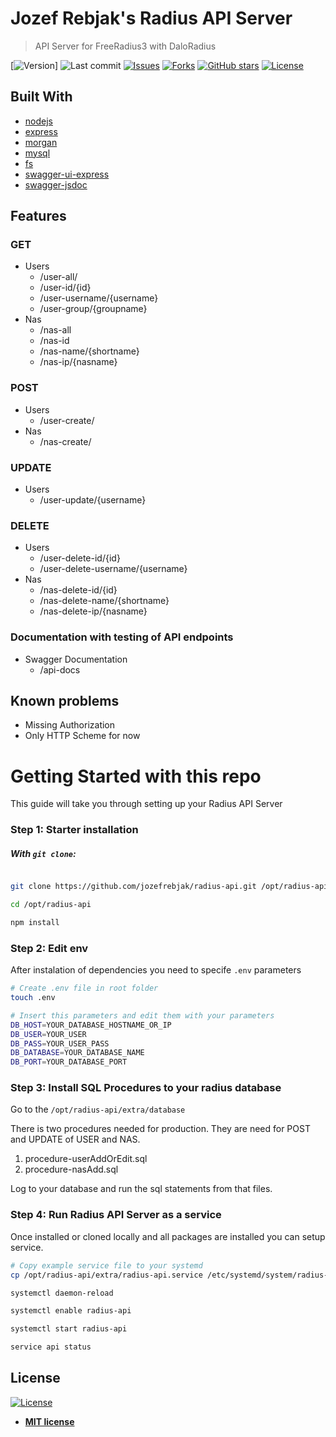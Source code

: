 # Jozef Rebjak's Radius API Server

> API Server for FreeRadius3 with DaloRadius

[![Version](https://img.shields.io/badge/version-1.0.0-blue)]
![Last commit](https://img.shields.io/github/last-commit/jozefrebjak/radius-api)
[![Issues](https://img.shields.io/github/issues/jozefrebjak/radius-api)](https://github.com/jozefrebjak/radius-api/issues)
[![Forks](https://img.shields.io/github/forks/jozefrebjak/radius-api)](https://github.com/jozefrebjak/radius-api/network)
[![GitHub stars](https://img.shields.io/github/stars/jozefrebjak/radius-api)](https://github.com/jozefrebjak/radius-api/stargazers)
[![License](https://img.shields.io/github/license/jozefrebjak/radius-api)](https://github.com/jozefrebjak/radius-api/blob/master/LICENCE)

## Built With

- [nodejs](https://github.com/nodejs)
- [express](https://www.npmjs.com/package/express)
- [morgan](https://www.npmjs.com/package/morgan)
- [mysql](https://www.npmjs.com/package/mysql)
- [fs](https://www.npmjs.com/package/fs)
- [swagger-ui-express](https://www.npmjs.com/package/swagger-ui-express)
- [swagger-jsdoc](https://www.npmjs.com/package/swagger-jsdoc)

## Features

### GET

- Users
    - /user-all/
    - /user-id/{id}
    - /user-username/{username}
    - /user-group/{groupname}
- Nas
    - /nas-all
    - /nas-id
    - /nas-name/{shortname}
    - /nas-ip/{nasname}

### POST

- Users
    - /user-create/
- Nas
    - /nas-create/

### UPDATE

- Users
    - /user-update/{username}

### DELETE

- Users
    - /user-delete-id/{id}
    - /user-delete-username/{username}
- Nas
    - /nas-delete-id/{id}
    - /nas-delete-name/{shortname}
    - /nas-delete-ip/{nasname}

### Documentation with testing of API endpoints

- Swagger Documentation
    - /api-docs

## Known problems

- Missing Authorization
- Only HTTP Scheme for now

# Getting Started with this repo

This guide will take you through setting up your Radius API Server

### Step 1: Starter installation

##### With `git clone`:

```sh

git clone https://github.com/jozefrebjak/radius-api.git /opt/radius-api

cd /opt/radius-api

npm install
```

### Step 2: Edit env

After instalation of dependencies you need to specife `.env` parameters

```sh
# Create .env file in root folder
touch .env

# Insert this parameters and edit them with your parameters
DB_HOST=YOUR_DATABASE_HOSTNAME_OR_IP
DB_USER=YOUR_USER 
DB_PASS=YOUR_USER_PASS
DB_DATABASE=YOUR_DATABASE_NAME
DB_PORT=YOUR_DATABASE_PORT
```

### Step 3: Install SQL Procedures to your radius database

Go to the `/opt/radius-api/extra/database`

There is two procedures needed for production. They are need for POST and UPDATE of USER and NAS.

1. procedure-userAddOrEdit.sql
2. procedure-nasAdd.sql

Log to your database and run the sql statements from that files.

### Step 4: Run Radius API Server as a service

Once installed or cloned locally and all packages are installed you can setup service.

```sh
# Copy example service file to your systemd
cp /opt/radius-api/extra/radius-api.service /etc/systemd/system/radius-api.service

systemctl daemon-reload

systemctl enable radius-api

systemctl start radius-api

service api status
```

## License

[![License](http://img.shields.io/:license-mit-blue.svg?style=flat-square)](http://badges.mit-license.org)

- **[MIT license](http://opensource.org/licenses/mit-license.php)**